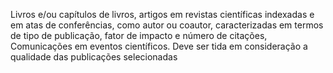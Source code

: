 Livros e/ou capítulos de livros, artigos em revistas científicas indexadas
e em atas de conferências, como autor ou coautor, caracterizadas em termos
de tipo de publicação, fator de impacto e número de citações,
Comunicações em eventos científicos. 
Deve ser tida em consideração a qualidade das publicações selecionadas
